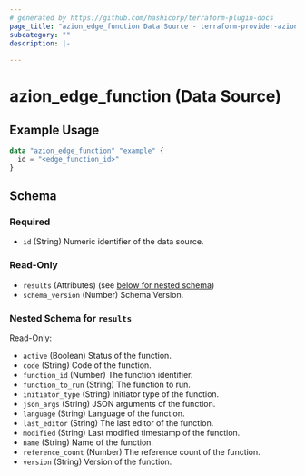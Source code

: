 ```yaml
---
# generated by https://github.com/hashicorp/terraform-plugin-docs
page_title: "azion_edge_function Data Source - terraform-provider-azion"
subcategory: ""
description: |-
  
---
```


# azion_edge_function (Data Source)



## Example Usage

```terraform
data "azion_edge_function" "example" {
  id = "<edge_function_id>"
}
```

<!-- schema generated by tfplugindocs -->
## Schema

### Required

- `id` (String) Numeric identifier of the data source.

### Read-Only

- `results` (Attributes) (see [below for nested schema](#nestedatt--results))
- `schema_version` (Number) Schema Version.

<a id="nestedatt--results"></a>
### Nested Schema for `results`

Read-Only:

- `active` (Boolean) Status of the function.
- `code` (String) Code of the function.
- `function_id` (Number) The function identifier.
- `function_to_run` (String) The function to run.
- `initiator_type` (String) Initiator type of the function.
- `json_args` (String) JSON arguments of the function.
- `language` (String) Language of the function.
- `last_editor` (String) The last editor of the function.
- `modified` (String) Last modified timestamp of the function.
- `name` (String) Name of the function.
- `reference_count` (Number) The reference count of the function.
- `version` (String) Version of the function.


